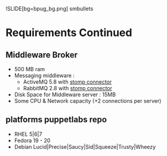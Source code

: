!SLIDE[bg=bpug_bg.png] smbullets

# Requirements Continued #

## Middleware Broker ##

* 500 MB ram
* Messaging middleware :
  * ActiveMQ 5.8 with [stomp connector](http://activemq.apache.org/stomp.html)
  * RabbitMQ 2.8 with [stomp connector](http://www.rabbitmq.com/stomp.html)
* Disk Space for Middleware server : 15MB
* Some CPU & Network capacity (+2 connections per server)

## platforms puppetlabs repo ##

* RHEL 5|6|7
* Fedora 19 - 20
* Debian Lucid|Precise|Saucy|Sid|Squeeze|Trusty|Wheezy



